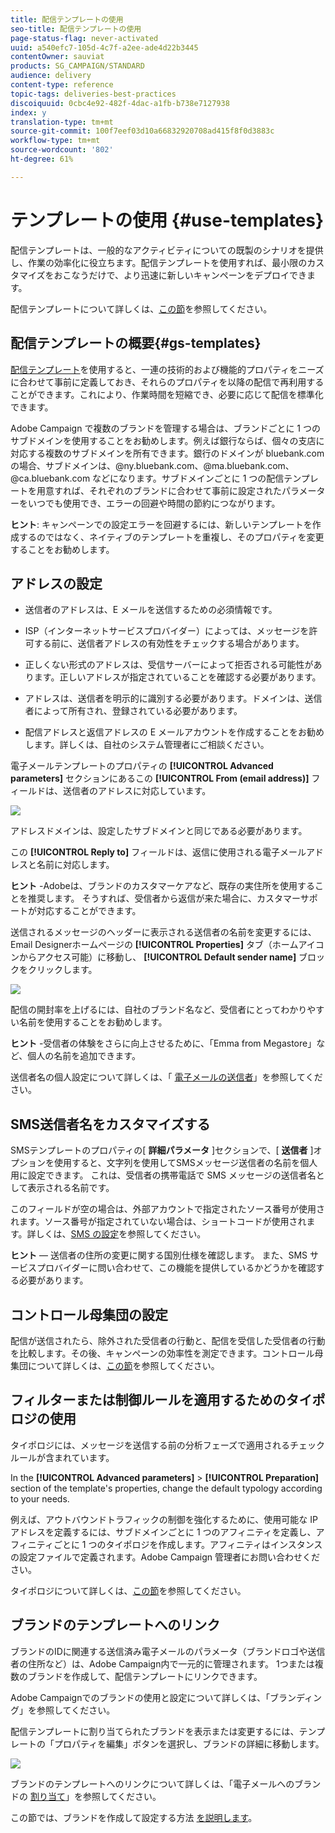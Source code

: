```yaml
---
title: 配信テンプレートの使用
seo-title: 配信テンプレートの使用
page-status-flag: never-activated
uuid: a540efc7-105d-4c7f-a2ee-ade4d22b3445
contentOwner: sauviat
products: SG_CAMPAIGN/STANDARD
audience: delivery
content-type: reference
topic-tags: deliveries-best-practices
discoiquuid: 0cbc4e92-482f-4dac-a1fb-b738e7127938
index: y
translation-type: tm+mt
source-git-commit: 100f7eef03d10a66832920708ad415f8f0d3883c
workflow-type: tm+mt
source-wordcount: '802'
ht-degree: 61%

---
```



# テンプレートの使用 {#use-templates}

配信テンプレートは、一般的なアクティビティについての既製のシナリオを提供し、作業の効率化に役立ちます。配信テンプレートを使用すれば、最小限のカスタマイズをおこなうだけで、より迅速に新しいキャンペーンをデプロイできます。

配信テンプレートについて詳しくは、[この節](../../start/using/marketing-activity-templates.md)を参照してください。

## 配信テンプレートの概要{#gs-templates}

[配信テンプレート](../../start/using/marketing-activity-templates.md#creating-a-new-template)を使用すると、一連の技術的および機能的プロパティをニーズに合わせて事前に定義しておき、それらのプロパティを以降の配信で再利用することができます。これにより、作業時間を短縮でき、必要に応じて配信を標準化できます。

Adobe Campaign で複数のブランドを管理する場合は、ブランドごとに 1 つのサブドメインを使用することをお勧めします。例えば銀行ならば、個々の支店に対応する複数のサブドメインを所有できます。銀行のドメインが bluebank.com の場合、サブドメインは、@ny.bluebank.com、@ma.bluebank.com、@ca.bluebank.com などになります。サブドメインごとに 1 つの配信テンプレートを用意すれば、それぞれのブランドに合わせて事前に設定されたパラメーターをいつでも使用でき、エラーの回避や時間の節約につながります。

**ヒント**: キャンペーンでの設定エラーを回避するには、新しいテンプレートを作成するのではなく、ネイティブのテンプレートを重複し、そのプロパティを変更することをお勧めします。

## アドレスの設定

* 送信者のアドレスは、E メールを送信するための必須情報です。

* ISP（インターネットサービスプロバイダー）によっては、メッセージを許可する前に、送信者アドレスの有効性をチェックする場合があります。

* 正しくない形式のアドレスは、受信サーバーによって拒否される可能性があります。正しいアドレスが指定されていることを確認する必要があります。

* アドレスは、送信者を明示的に識別する必要があります。ドメインは、送信者によって所有され、登録されている必要があります。

* 配信アドレスと返信アドレスの E メールアカウントを作成することをお勧めします。詳しくは、自社のシステム管理者にご相談ください。

電子メールテンプレートのプロパティの **[!UICONTROL Advanced parameters]** セクションにあるこの **[!UICONTROL From (email address)]** フィールドは、送信者のアドレスに対応しています。

![](assets/template-parameters.png)

アドレスドメインは、設定したサブドメインと同じである必要があります。

この **[!UICONTROL Reply to]** フィールドは、返信に使用される電子メールアドレスと名前に対応します。

**ヒント** -Adobeは、ブランドのカスタマーケアなど、既存の実住所を使用することを推奨します。 そうすれば、受信者から返信が来た場合に、カスタマーサポートが対応することができます。

送信されるメッセージのヘッダーに表示される送信者の名前を変更するには、Email Designerホームページの **[!UICONTROL Properties]** タブ（ホームアイコンからアクセス可能）に移動し、 **[!UICONTROL Default sender name]** ブロックをクリックします。

![](assets/template-content.png)

配信の開封率を上げるには、自社のブランド名など、受信者にとってわかりやすい名前を使用することをお勧めします。

**ヒント** -受信者の体験をさらに向上させるために、「Emma from Megastore」など、個人の名前を追加できます。

送信者名の個人設定について詳しくは、「 [電子メールの送信者](../../designing/using/subject-line.md#email-sender)」を参照してください。

## SMS送信者名をカスタマイズする

SMSテンプレートのプロパティの[ **詳細パラメータ** ]セクションで、[ **送信者** ]オプションを使用すると、文字列を使用してSMSメッセージ送信者の名前を個人用に設定できます。 これは、受信者の携帯電話で SMS メッセージの送信者名として表示される名前です。

このフィールドが空の場合は、外部アカウントで指定されたソース番号が使用されます。ソース番号が指定されていない場合は、ショートコードが使用されます。詳しくは、[SMS の設定](../../administration/using/configuring-sms-channel.md)を参照してください。

**ヒント** — 送信者の住所の変更に関する国別仕様を確認します。 また、SMS サービスプロバイダーに問い合わせて、この機能を提供しているかどうかを確認する必要があります。

## コントロール母集団の設定

配信が送信されたら、除外された受信者の行動と、配信を受信した受信者の行動を比較します。その後、キャンペーンの効率性を測定できます。コントロール母集団について詳しくは、[この節](../../sending/using/control-group.md)を参照してください。

## フィルターまたは制御ルールを適用するためのタイポロジの使用

タイポロジには、メッセージを送信する前の分析フェーズで適用されるチェックルールが含まれています。

In the **[!UICONTROL Advanced parameters]** > **[!UICONTROL Preparation]** section of the template&#39;s properties, change the default typology according to your needs.

例えば、アウトバウンドトラフィックの制御を強化するために、使用可能な IP アドレスを定義するには、サブドメインごとに 1 つのアフィニティを定義し、アフィニティごとに 1 つのタイポロジを作成します。アフィニティはインスタンスの設定ファイルで定義されます。Adobe Campaign 管理者にお問い合わせください。

タイポロジについて詳しくは、[この節](../../sending/using/managing-typologies.md)を参照してください。

## ブランドのテンプレートへのリンク

ブランドのIDに関連する送信済み電子メールのパラメータ（ブランドロゴや送信者の住所など）は、Adobe Campaign内で一元的に管理されます。 1つまたは複数のブランドを作成して、配信テンプレートにリンクできます。

Adobe Campaignでのブランドの使用と設定について詳しくは、「ブランディング」を参照してください。

配信テンプレートに割り当てられたブランドを表示または変更するには、テンプレートの「プロパティを編集」ボタンを選択し、ブランドの詳細に移動します。

![](assets/template-brand.png)

ブランドのテンプレートへのリンクについて詳しくは、「電子メールへのブランドの [割り当て](../../administration/using/branding.md#assigning-a-brand-to-an-email)」を参照してください。

この節では、ブランドを作成して設定する方法 [を説明します](../../administration/using/branding.md#creating-a-brand)。
